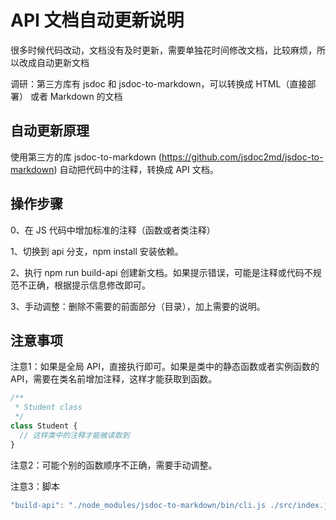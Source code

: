# API 文档自动更新说明

很多时候代码改动，文档没有及时更新，需要单独花时间修改文档，比较麻烦，所以改成自动更新文档

调研：第三方库有 jsdoc 和 jsdoc-to-markdown，可以转换成 HTML（直接部署） 或者 Markdown 的文档

## 自动更新原理

使用第三方的库 jsdoc-to-markdown (https://github.com/jsdoc2md/jsdoc-to-markdown) 自动把代码中的注释，转换成 API 文档。

## 操作步骤

0、在 JS 代码中增加标准的注释（函数或者类注释）

1、切换到 api 分支，npm install 安装依赖。

2、执行 npm run build-api 创建新文档。如果提示错误，可能是注释或代码不规范不正确，根据提示信息修改即可。

3、手动调整：删除不需要的前面部分（目录），加上需要的说明。

## 注意事项

注意1：如果是全局 API，直接执行即可。如果是类中的静态函数或者实例函数的 API，需要在类名前增加注释，这样才能获取到函数。

~~~js
/**
 * Student class
 */
class Student {
  // 这样类中的注释才能被读取到
}
~~~

注意2：可能个别的函数顺序不正确，需要手动调整。

注意3：脚本

~~~js
"build-api": "./node_modules/jsdoc-to-markdown/bin/cli.js ./src/index.js > index.md",
~~~
